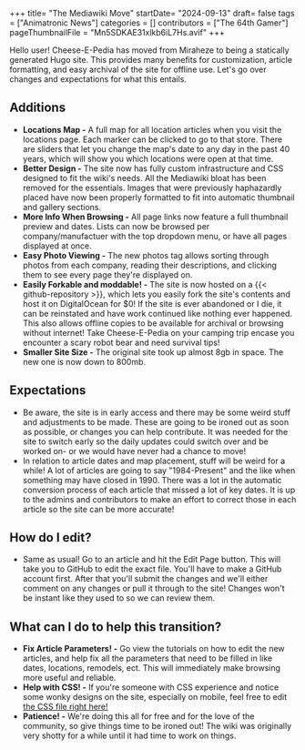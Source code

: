 +++
title= "The Mediawiki Move"
startDate= "2024-09-13"
draft= false
tags = ["Animatronic News"]
categories = []
contributors = ["The 64th Gamer"]
pageThumbnailFile = "Mn5SDKAE31xlkb6iL7Hs.avif"
+++

Hello user! Cheese-E-Pedia has moved from Miraheze to being a statically generated Hugo site. This provides many benefits for customization, article formatting, and easy archival of the site for offline use. Let's go over changes and expectations for what this entails.

## Additions

- **Locations Map -** A full map for all location articles when you visit the locations page. Each marker can be clicked to go to that store. There are sliders that let you change the map's date to any day in the past 40 years, which will show you which locations were open at that time.
- **Better Design -** The site now has fully custom infrastructure and CSS designed to fit the wiki's needs. All the Mediawiki bloat has been removed for the essentials. Images that were previously haphazardly placed have now been properly formatted to fit into automatic thumbnail and gallery sections.
- **More Info When Browsing -** All page links now feature a full thumbnail preview and dates. Lists can now be browsed per company/manufactuer with the top dropdown menu, or have all pages displayed at once.
- **Easy Photo Viewing -** The new photos tag allows sorting through photos from each company, reading their descriptions, and clicking them to see every page they're displayed on.
- **Easily Forkable and moddable! -** The site is now hosted on a {{< github-repository >}}, which lets you easily fork the site's contents and host it on DigitalOcean for $0! If the site is ever abandoned or I die, it can be reinstated and have work continued like nothing ever happened. This also allows offline copies to be available for archival or browsing without internet! Take Cheese-E-Pedia on your camping trip encase you encounter a scary robot bear and need survival tips!
- **Smaller Site Size -** The original site took up almost 8gb in space. The new one is now down to 800mb.

## Expectations

- Be aware, the site is in early access and there may be some weird stuff and adjustments to be made. These are going to be ironed out as soon as possible, or changes you can help contribute. It was needed for the site to switch early so the daily updates could switch over and be worked on- or we would have never had a chance to move!
- In relation to article dates and map placement, stuff will be weird for a while! A lot of articles are going to say "1984-Present" and the like when something may have closed in 1990. There was a lot in the automatic conversion process of each article that missed a lot of key dates. It is up to the admins and contributors to make an effort to correct those in each article so the site can be more accurate!

## How do I edit?

- Same as usual! Go to an article and hit the Edit Page button. This will take you to GitHub to edit the exact file. You'll have to make a GitHub account first. After that you'll submit the changes and we'll either comment on any changes or pull it through to the site! Changes won't be instant like they used to so we can review them.

## What can I do to help this transition?

- **Fix Article Parameters! -** Go view the tutorials on how to edit the new articles, and help fix all the parameters that need to be filled in like dates, locations, remodels, ect. This will immediately make browsing more useful and reliable.
- **Help with CSS! -** If you're someone with CSS experience and notice some wonky designs on the site, especially on mobile, feel free to edit [the CSS file right here!](https://github.com/The64thGamer/cheeseepedia/blob/main/themes/sixtyth-fortran/assets/css/main.css)
- **Patience! -** We're doing this all for free and for the love of the community, so give things time to be ironed out! The wiki was originally very shotty for a while until it had time to work on things.
